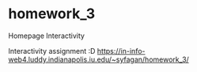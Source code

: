 # homework_3
Homepage Interactivity

Interactivity assignment :D
https://in-info-web4.luddy.indianapolis.iu.edu/~syfagan/homework_3/
